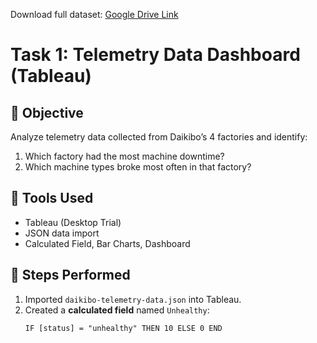 Download full dataset: [Google Drive Link](https://drive.google.com/file/d/1-8__VqSb3LLxAvBNhpuja_eDNCzNIOnC/view?usp=drive_link)

# Task 1: Telemetry Data Dashboard (Tableau)

## 🧾 Objective
Analyze telemetry data collected from Daikibo’s 4 factories and identify:
1. Which factory had the most machine downtime?
2. Which machine types broke most often in that factory?

## 🧰 Tools Used
- Tableau (Desktop Trial)
- JSON data import
- Calculated Field, Bar Charts, Dashboard

## 🧠 Steps Performed
1. Imported `daikibo-telemetry-data.json` into Tableau.
2. Created a **calculated field** named `Unhealthy`:
   ```tableau
   IF [status] = "unhealthy" THEN 10 ELSE 0 END
